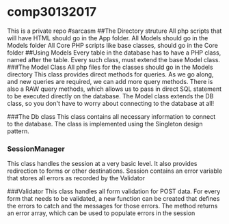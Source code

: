 # comp30132017
This is a private repo #sarcasm
##The Directory struture
All php scripts that will have HTML should go in the App folder.
All Models should go in the Models folder
All Core PHP scripts like base classes, should go in the Core folder
##Using Models
Every table in the database has to have a PHP class, named after the table.
Every such class, must extend the base Model class.
###The Model Class
All php files for the classes should go in the Models directory
This class provides direct methods for queries.
As we go along, and new queries are required, we can add more query methods.
There is also a RAW query methods, which allows us to pass in direct SQL statement to be executed directly on the database.
The Model class extends the DB class, so you don't have to worry about connecting to the database at all!

###The Db class
This class contains all necessary information to connect to the database.
The class is implemented using the Singleton design pattern.

### SessionManager
This class handles the session at a very basic level. It also provides
redirection to forms or other destinations. Session contains an error variable that stores all errors as recorded by
the Validator

###Validator
This class handles all form validation for POST data.
For every form that needs to be validated, a new function can be created that
defines the errors to catch and the messages for those errors.
The method returns an error array, which can be used to populate errors in the session